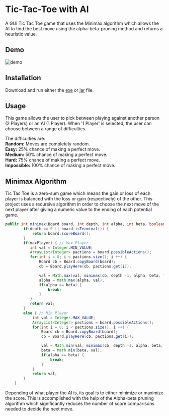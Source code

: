 # Tic-Tac-Toe with AI

A GUI Tic Tac Toe game that uses the Minimax algorithm which allows the AI to find the best move using the alpha-beta-pruning method and returns a heuristic value.

## Demo

![demo](https://user-images.githubusercontent.com/60388555/105646663-16183c80-5e6f-11eb-9e4d-8c3cf4bafc0c.gif)

## Installation

Download and run either the 
[exe](https://github.com/cengizozel/Tic-Tac-Toe-with-AI/raw/main/exe/Tic-Tac-Toe.exe)
or
[jar](https://github.com/cengizozel/Tic-Tac-Toe-with-AI/raw/main/exe/Tic-Tac-Toe.jar)
file.

## Usage

This game allows the user to pick between playing against another person (2 Players) or an AI (1 Player). When '1 Player' is selected, the user can choose between a range of difficulties.

The difficulties are:  
**Random:** Moves are completely random.  
**Easy:** 25% chance of making a perfect move.  
**Medium:** 50% chance of making a perfect move.  
**Hard:** 75% chance of making a perfect move.  
**Impossible:** 100% chance of making a perfect move.  

## Minimax Algorithm
Tic Tac Toe is a zero-sum game which means the gain or loss of each player is balanced with the loss or gain (respectively) of the other. This project uses a recursive algorithm in order to choose the next move of the next player after giving a numeric value to the ending of each potential game.

```java
public int minimax(Board board, int depth, int alpha, int beta, boolean maxPlayer) {
        if(depth == 0 || board.isTerminal()) {
            return board.scoreBoard();
        }
        if(maxPlayer) { // Max Player
           int val = Integer.MIN_VALUE;
           ArrayList<Integer> pactions = board.possibleActions();
           for(int i = 0; i < pactions.size(); i ++) {
               Board cb = Board.copyBoard(board);
               cb = Board.playHere(cb, pactions.get(i));

               val = Math.max(val, minimax(cb, depth -1, alpha, beta, false));
               alpha = Math.max(alpha, val);
               if(alpha >= beta) {
                   break;
               }
           }
           return val;
        }
        else { // Min Player
            int val = Integer.MAX_VALUE;
            ArrayList<Integer> pactions = board.possibleActions();
            for(int i = 0; i < pactions.size(); i ++) {
                Board cb = Board.copyBoard(board);
                cb = Board.playHere(cb, pactions.get(i));

                val = Math.min(val, minimax(cb, depth -1, alpha, beta, true));
                beta = Math.min(beta, val);
                if(alpha >= beta) {
                    break;
                }
            }
            return val;
        }
    }
```

Depending of what player the AI is, its goal is to either minimize or maximize the score. This is accomplished with the help of the Alpha-beta pruning algorithm which significantly reduces the number of score comparisons needed to decide the next move.
